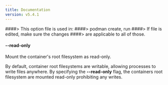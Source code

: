 ```yaml
---
title: Documentation
version: v5.4.1
---
```


####> This option file is used in:
####>   podman create, run
####> If file is edited, make sure the changes
####> are applicable to all of those.
#### **--read-only**

Mount the container's root filesystem as read-only.

By default, container root filesystems are writable, allowing processes
to write files anywhere. By specifying the **--read-only** flag, the containers root filesystem are mounted read-only prohibiting any writes.
